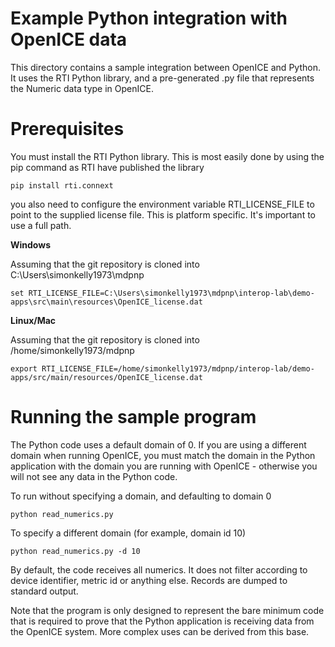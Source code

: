 # Example Python integration with OpenICE data


This directory contains a sample integration between OpenICE and Python.  It uses the RTI Python library, and a pre-generated .py file that represents the Numeric data type in OpenICE.

Prerequisites
=
You must install the RTI Python library.  This is most easily done by using the pip command as RTI have published the library

```
pip install rti.connext
```
 
you also need to configure the environment variable RTI_LICENSE_FILE to point to the supplied license file.  This is platform specific.
It's important to use a full path.

__Windows__

Assuming that the git repository is cloned into C:\Users\simonkelly1973\mdpnp

```
set RTI_LICENSE_FILE=C:\Users\simonkelly1973\mdpnp\interop-lab\demo-apps\src\main\resources\OpenICE_license.dat
```

__Linux/Mac__

Assuming that the git repository is cloned into /home/simonkelly1973/mdpnp

```
export RTI_LICENSE_FILE=/home/simonkelly1973/mdpnp/interop-lab/demo-apps/src/main/resources/OpenICE_license.dat

```

Running the sample program
=
The Python code uses a default domain of 0. If you are using a different domain when running OpenICE, you must match the domain in the Python application with the domain you
are running with OpenICE - otherwise you will not see any data in the Python code.

To run without specifying a domain, and defaulting to domain 0

```
python read_numerics.py
```

To specify a different domain (for example, domain id 10)

```
python read_numerics.py -d 10
```

By default, the code receives all numerics.  It does not filter according to device identifier, metric id or anything else.  Records are dumped to standard output.

Note that the program is only designed to represent the bare minimum code that is required to prove that the Python application is receiving data from the OpenICE
system.  More complex uses can be derived from this base.
